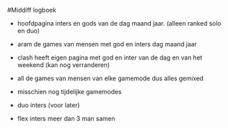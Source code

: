 #Middiff logboek

- hoofdpagina inters en gods van de dag maand jaar. (alleen ranked solo en duo)

- aram de games van mensen met god en inters dag maand jaar 

- clash heeft eigen pagina met god en inter van de dag en van het weekend (kan nog verranderen)

- all de games van mensen van elke gamemode dus alles gemixed

- misschien nog tijdelijke gamemodes 

- duo inters (voor later) 

- flex inters meer dan 3 man samen
